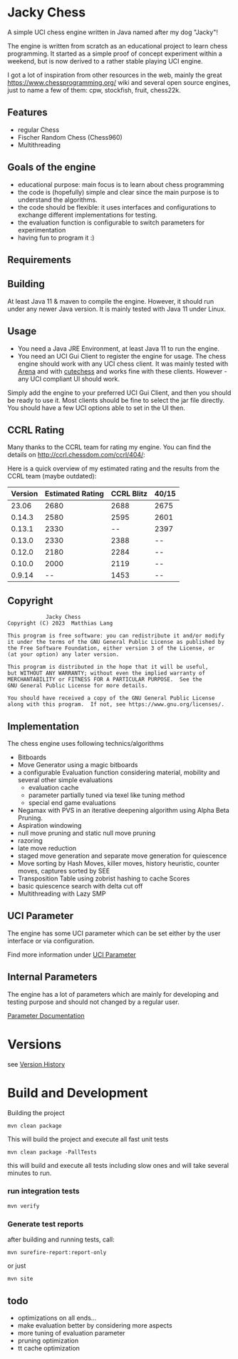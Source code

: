 # Jacky Chess

A simple UCI chess engine written in Java named after my dog "Jacky"!
                                                  
The engine is written from scratch as an educational project to learn chess programming.
It started as a simple proof of concept experiment within a weekend, but is now derived to a rather stable playing UCI engine.

I got a lot of inspiration from other resources in the web, mainly the great https://www.chessprogramming.org/ wiki
and several open source engines, just to name a few of them: cpw, stockfish, fruit, chess22k.
                      
## Features
                                 
- regular Chess
- Fischer Random Chess (Chess960)
- Multithreading

## Goals of the engine

- educational purpose: main focus is to learn about chess programming
- the code is (hopefully) simple and clear since the main purpose is to understand the algorithms.
- the code should be flexible: it uses interfaces and configurations to exchange different implementations for testing.
- the evaluation function is configurable to switch parameters for experimentation
- having fun to program it :)

## Requirements
                                   
## Building

At least Java 11 & maven to compile the engine.
However, it should run under any newer Java version. It is mainly tested with Java 11 under Linux.
           
## Usage


 - You need a Java JRE Environment, at least Java 11 to run the engine.
 - You need an UCI Gui Client to register the engine for usage. The chess engine should work with any UCI chess client.
It was mainly tested with [Arena](http://www.playwitharena.de/) and with [cutechess](https://github.com/cutechess/cutechess)
and works fine with these clients. However - any UCI compliant UI should work.

Simply add the engine to your preferred UCI Gui Client, and then you should be ready to use it. Most clients should be fine
to select the jar file directly.
You should have a few UCI options able to set in the UI then.

## CCRL Rating

Many thanks to the CCRL team for rating my engine. You can find the details 
on http://ccrl.chessdom.com/ccrl/404/:          

Here is a quick overview of my estimated rating and the results from the CCRL team (maybe outdated):

| Version | Estimated Rating | CCRL Blitz | 40/15 |
|--------|------------------|------------|-------|
| 23.06  | 2680             | 2688       | 2675  |
| 0.14.3 | 2580             | 2595       | 2601  |
| 0.13.1 | 2330             | --         | 2397  |
| 0.13.0 | 2330             | 2388       | --    |
| 0.12.0 | 2180             | 2284       | --    |
| 0.10.0 | 2000             | 2119       | --    |
| 0.9.14 | --               | 1453       | --    |

## Copyright


                Jacky Chess 
    Copyright (C) 2023  Matthias Lang

    This program is free software: you can redistribute it and/or modify
    it under the terms of the GNU General Public License as published by
    the Free Software Foundation, either version 3 of the License, or
    (at your option) any later version.

    This program is distributed in the hope that it will be useful,
    but WITHOUT ANY WARRANTY; without even the implied warranty of
    MERCHANTABILITY or FITNESS FOR A PARTICULAR PURPOSE.  See the
    GNU General Public License for more details.

    You should have received a copy of the GNU General Public License
    along with this program.  If not, see https://www.gnu.org/licenses/.

## Implementation

The chess engine uses following technics/algorithms 

- Bitboards
- Move Generator using a magic bitboards  
- a configurable Evaluation function considering material, mobility and several other simple evaluations
  - evaluation cache
  - parameter partially tuned via texel like tuning method
  - special end game evaluations
- Negamax with PVS in an iterative deepening algorithm using Alpha Beta Pruning.
- Aspiration windowing
- null move pruning and static null move pruning
- razoring
- late move reduction
- staged move generation and separate move generation for quiescence
- Move sorting by Hash Moves, killer moves, history heuristic, counter moves, captures sorted by SEE
- Transposition Table using zobrist hashing to cache Scores
- basic quiescence search with delta cut off
- Multithreading with Lazy SMP


## UCI Parameter

The engine has some UCI parameter which can be set either by the user interface or via configuration.

Find more information under [UCI Parameter](docs/uciparameter.md)

## Internal Parameters

The engine has a lot of parameters which are mainly for developing and testing purpose and should not changed
by a regular user.

[Parameter Documentation](docs/internalparameter.md)



# Versions

see [Version History](docs/versionhistory.md)                     


# Build and Development 

Building the project

    mvn clean package

This will build the project and execute all fast unit tests

    mvn clean package -PallTests

this will build and execute all tests including slow ones and will take several minutes to run.

### run integration tests

    mvn verify

### Generate test reports

after building and running tests, call:

    mvn surefire-report:report-only

or just 

    mvn site


## todo 
           
- optimizations on all ends...
- make evaluation better by considering more aspects
- more tuning of evaluation parameter
- pruning optimization
- tt cache optimization


